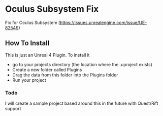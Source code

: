 # Oculus Subsystem Fix
Fix for Oculus Subsystem (https://issues.unrealengine.com/issue/UE-82549)

## How To Install
This is just an Unreal 4 Plugin. To install it
 - go to your projects directory (the location where the .uproject exists)
 - Create a new folder called Plugins
 - Drag the data from this folder into the Plugins folder
 - Run your project
 
### Todo
I will create a sample project based around this in the future with Quest/Rift support
